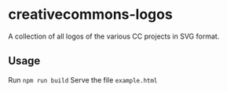 # creativecommons-logos
A collection of all logos of the various CC projects in SVG format.

## Usage
Run `npm run build`
Serve the file `example.html`
